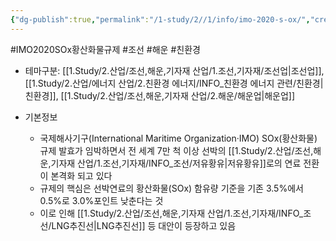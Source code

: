 ```yaml
---
{"dg-publish":true,"permalink":"/1-study/2//1/info/imo-2020-s-ox/","created":"2024-11-20T21:02:29.273+09:00","updated":"2025-06-26T17:01:32.421+09:00"}
---
```


#IMO2020SOx황산화물규제 #조선 #해운 #친환경  

- 테마구분: [[1.Study/2.산업/조선,해운,기자재 산업/1.조선,기자재/조선업\|조선업]], [[1.Study/2.산업/에너지 산업/2.친환경 에너지/INFO_친환경 에너지 관련/친환경\|친환경]], [[1.Study/2.산업/조선,해운,기자재 산업/2.해운/해운업\|해운업]]


- 기본정보
	- 국제해사기구(International Maritime Organization·IMO) SOx(황산화물) 규제 발효가 임박하면서 전 세계 7만 척 이상 선박의 [[1.Study/2.산업/조선,해운,기자재 산업/1.조선,기자재/INFO_조선/저유황유\|저유황유]]로의 연료 전환이 본격화 되고 있다
	- 규제의 핵심은 선박연료의 황산화물(SOx) 함유량 기준을 기존 3.5%에서 0.5%로 3.0%포인트 낮춘다는 것
	- 이로 인해 [[1.Study/2.산업/조선,해운,기자재 산업/1.조선,기자재/INFO_조선/LNG추진선\|LNG추진선]] 등 대안이 등장하고 있음
